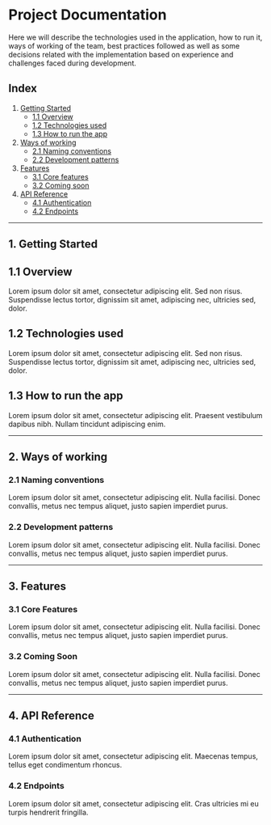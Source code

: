 # Project Documentation

Here we will describe the technologies used in the application, how to run it, ways of working of the team, best practices followed as well as some decisions related with the implementation based on experience and challenges faced during development.

## Index

1. [Getting Started](#getting-started)
    - [1.1 Overview](#11-overview)
    - [1.2 Technologies used](#12-technologies-used)
    - [1.3 How to run the app](#13-how-to-run-the-app)
2. [Ways of working](#ways-of-working)
    - [2.1 Naming conventions](#21-naming-conventions)
    - [2.2 Development patterns](#22-development-patterns)
3. [Features](#features)
    - [3.1 Core features](#31-core-features)
    - [3.2 Coming soon](#32-coming-soon)
4. [API Reference](#api-reference)
    - [4.1 Authentication](#41-authentication)
    - [4.2 Endpoints](#42-endpoints)

---

## 1. Getting Started

## 1.1 Overview

Lorem ipsum dolor sit amet, consectetur adipiscing elit. Sed non risus. Suspendisse lectus tortor, dignissim sit amet, adipiscing nec, ultricies sed, dolor.

## 1.2 Technologies used

Lorem ipsum dolor sit amet, consectetur adipiscing elit. Sed non risus. Suspendisse lectus tortor, dignissim sit amet, adipiscing nec, ultricies sed, dolor.


## 1.3 How to run the app

Lorem ipsum dolor sit amet, consectetur adipiscing elit. Praesent vestibulum dapibus nibh. Nullam tincidunt adipiscing enim.

---
## 2. Ways of working

### 2.1 Naming conventions

Lorem ipsum dolor sit amet, consectetur adipiscing elit. Nulla facilisi. Donec convallis, metus nec tempus aliquet, justo sapien imperdiet purus.

### 2.2 Development patterns

Lorem ipsum dolor sit amet, consectetur adipiscing elit. Nulla facilisi. Donec convallis, metus nec tempus aliquet, justo sapien imperdiet purus.

---

## 3. Features

### 3.1 Core Features

Lorem ipsum dolor sit amet, consectetur adipiscing elit. Nulla facilisi. Donec convallis, metus nec tempus aliquet, justo sapien imperdiet purus.

### 3.2 Coming Soon

Lorem ipsum dolor sit amet, consectetur adipiscing elit. Nulla facilisi. Donec convallis, metus nec tempus aliquet, justo sapien imperdiet purus.

---

## 4. API Reference

### 4.1 Authentication

Lorem ipsum dolor sit amet, consectetur adipiscing elit. Maecenas tempus, tellus eget condimentum rhoncus.

### 4.2 Endpoints

Lorem ipsum dolor sit amet, consectetur adipiscing elit. Cras ultricies mi eu turpis hendrerit fringilla.

### 